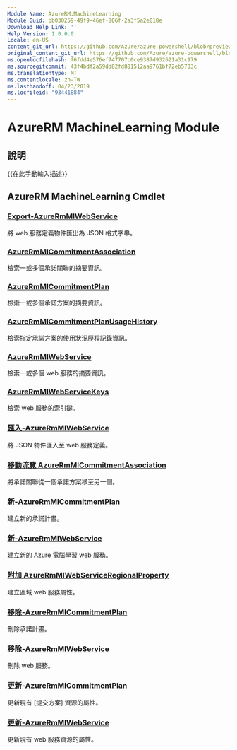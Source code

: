 ```yaml
---
Module Name: AzureRM.MachineLearning
Module Guid: bb030259-49f9-46ef-806f-2a3f5a2e018e
Download Help Link: ''
Help Version: 1.0.0.0
Locale: en-US
content_git_url: https://github.com/Azure/azure-powershell/blob/preview/src/ResourceManager/MachineLearning/Commands.MachineLearning/help/AzureRM.MachineLearning.md
original_content_git_url: https://github.com/Azure/azure-powershell/blob/preview/src/ResourceManager/MachineLearning/Commands.MachineLearning/help/AzureRM.MachineLearning.md
ms.openlocfilehash: f6fdd4e576ef747707c0ce9387d932621a31c979
ms.sourcegitcommit: 43f4bdf2a59dd82fd881512aa9761bf72eb5703c
ms.translationtype: MT
ms.contentlocale: zh-TW
ms.lasthandoff: 04/23/2019
ms.locfileid: "93441884"
---
```

# AzureRM MachineLearning Module
## 說明
{{在此手動輸入描述}}

## AzureRM MachineLearning Cmdlet
### [Export-AzureRmMlWebService](Export-AzureRmMlWebService.md)
將 web 服務定義物件匯出為 JSON 格式字串。

### [AzureRmMlCommitmentAssociation](Get-AzureRmMlCommitmentAssociation.md)
檢索一或多個承諾關聯的摘要資訊。

### [AzureRmMlCommitmentPlan](Get-AzureRmMlCommitmentPlan.md)
檢索一或多個承諾方案的摘要資訊。

### [AzureRmMlCommitmentPlanUsageHistory](Get-AzureRmMlCommitmentPlanUsageHistory.md)
檢索指定承諾方案的使用狀況歷程記錄資訊。

### [AzureRmMlWebService](Get-AzureRmMlWebService.md)
檢索一或多個 web 服務的摘要資訊。

### [AzureRmMlWebServiceKeys](Get-AzureRmMlWebServiceKeys.md)
檢索 web 服務的索引鍵。

### [匯入-AzureRmMlWebService](Import-AzureRmMlWebService.md)
將 JSON 物件匯入至 web 服務定義。

### [移動流覽 AzureRmMlCommitmentAssociation](Move-AzureRmMlCommitmentAssociation.md)
將承諾關聯從一個承諾方案移至另一個。

### [新-AzureRmMlCommitmentPlan](New-AzureRmMlCommitmentPlan.md)
建立新的承諾計畫。

### [新-AzureRmMlWebService](New-AzureRmMlWebService.md)

建立新的 Azure 電腦學習 web 服務。

### [附加 AzureRmMlWebServiceRegionalProperty](Add-AzureRmMlWebServiceRegionalProperty.md)
建立區域 web 服務屬性。

### [移除-AzureRmMlCommitmentPlan](Remove-AzureRmMlCommitmentPlan.md)
刪除承諾計畫。

### [移除-AzureRmMlWebService](Remove-AzureRmMlWebService.md)
刪除 web 服務。

### [更新-AzureRmMlCommitmentPlan](Update-AzureRmMlCommitmentPlan.md)
更新現有 [提交方案] 資源的屬性。

### [更新-AzureRmMlWebService](Update-AzureRmMlWebService.md)
更新現有 web 服務資源的屬性。

